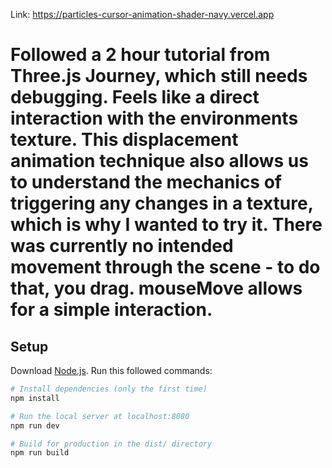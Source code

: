 Link: https://particles-cursor-animation-shader-navy.vercel.app

# Followed a 2 hour tutorial from Three.js Journey, which still needs debugging. Feels like a direct interaction with the environments texture. This displacement animation technique also allows us to understand the mechanics of triggering any changes in a texture, which is why I wanted to try it. There was currently no intended movement through the scene - to do that, you drag. mouseMove allows for a simple interaction.

## Setup
Download [Node.js](https://nodejs.org/en/download/).
Run this followed commands:

``` bash
# Install dependencies (only the first time)
npm install

# Run the local server at localhost:8080
npm run dev

# Build for production in the dist/ directory
npm run build
```
